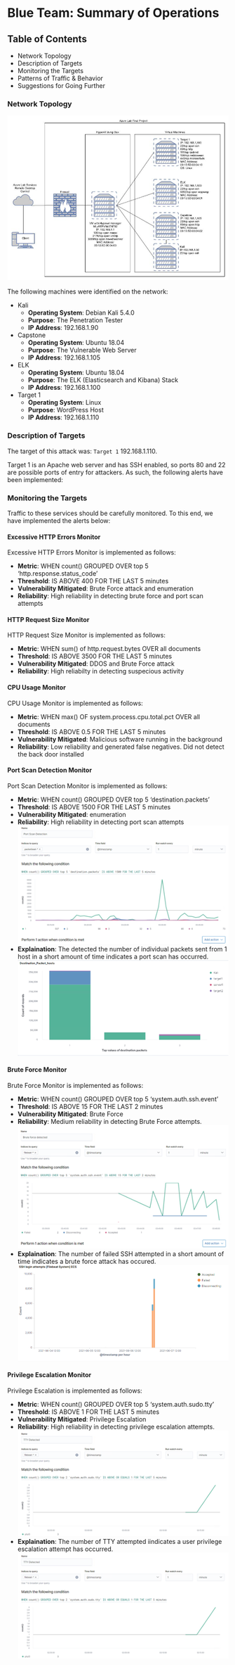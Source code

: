 # Blue Team: Summary of Operations

## Table of Contents
- Network Topology
- Description of Targets
- Monitoring the Targets
- Patterns of Traffic & Behavior
- Suggestions for Going Further

### Network Topology
![Network Topology](/Images/Final_project_top.JPG)

The following machines were identified on the network:
- Kali
  - **Operating System**: Debian Kali 5.4.0
  - **Purpose**: The Penetration Tester
  - **IP Address**: 192.168.1.90
- Capstone
  - **Operating System**: Ubuntu 18.04
  - **Purpose**: The Vulnerable Web Server
  - **IP Address**: 192.168.1.105
- ELK
  - **Operating System**: Ubuntu 18.04
  - **Purpose**: The ELK (Elasticsearch and Kibana) Stack
  - **IP Address**: 192.168.1.100
- Target 1
  - **Operating System**: Linux
  - **Purpose**: WordPress Host
  - **IP Address**: 192.168.1.110

### Description of Targets

The target of this attack was: `Target 1` 192.168.1.110.

Target 1 is an Apache web server and has SSH enabled, so ports 80 and 22 are possible ports of entry for attackers. As such, the following alerts have been implemented:

### Monitoring the Targets

Traffic to these services should be carefully monitored. To this end, we have implemented the alerts below:

#### Excessive HTTP Errors Monitor 

Excessive HTTP Errors Monitor is implemented as follows:
  - **Metric**: WHEN count() GROUPED OVER top 5 ‘http.response.status_code’
  - **Threshold**: IS ABOVE 400 FOR THE LAST 5 minutes
  - **Vulnerability Mitigated**: Brute Force attack and enumeration
  - **Reliability**: High reliability in detecting brute force and port scan attempts

#### HTTP Request Size Monitor
HTTP Request Size Monitor is implemented as follows:
  - **Metric**: WHEN sum() of http.request.bytes OVER all documents
  - **Threshold**: IS ABOVE 3500 FOR THE LAST 5 minutes
  - **Vulnerability Mitigated**: DDOS and Brute Force attack
  - **Reliability**: High reliabilty in detecting suspecious activity

#### CPU Usage Monitor
CPU Usage Monitor is implemented as follows:
  - **Metric**: WHEN max() OF system.process.cpu.total.pct OVER all documents
  - **Threshold**: IS ABOVE 0.5 FOR THE LAST 5 minutes
  - **Vulnerability Mitigated**: Malicious software running in the background
  - **Reliability**: Low reliability and generated false negatives. Did not detect the back door installed

#### Port Scan Detection Monitor 
Port Scan Detection Monitor is implemented as follows:
  - **Metric**: WHEN count() GROUPED OVER top 5 ‘destination.packets’
  - **Threshold**: IS ABOVE 1500 FOR THE LAST 5 minutes
  - **Vulnerability Mitigated**: enumeration
  - **Reliability**: High reliability in detecting port scan attempts
![PortScanMonitor](/Images/PortScanMonitor.png)
  - **Explaination**: The detected the number of individual packets sent from 1 host in a short amount of time indicates a port scan has occurred.
![PortScanOccured](/Images/PortScanOccured.png)

#### Brute Force Monitor 
Brute Force Monitor is implemented as follows:
  - **Metric**: WHEN count() GROUPED OVER top 5 ‘system.auth.ssh.event’
  - **Threshold**: IS ABOVE 15 FOR THE LAST 2 minutes
  - **Vulnerability Mitigated**: Brute Force
  - **Reliability**: Medium reliability in detecting Brute Force attempts.
![BruteForceMonitor](/Images/BruteForceMonitor.png)
  - **Explaination**: The number of failed SSH attempted in a short amount of time indicates a brute force attack has occured.
![SSHattempted](/Images/SSHattempted.PNG)

#### Privilege Escalation Monitor 
Privilege Escalation is implemented as follows:
  - **Metric**: WHEN count() GROUPED OVER top 5 ‘system.auth.sudo.tty’
  - **Threshold**: IS ABOVE 1 FOR THE LAST 5 minutes
  - **Vulnerability Mitigated**: Privilege Escalation 
  - **Reliability**: High reliability in detecting privilege escalation  attempts.
![PrivilegeEscalation](/Images/PrivilegeEscalation.png)
  - **Explaination**: The number of TTY attempted iindicates a user privilege escalation attempt has occurred.
![TTYattempted](/Images/TTYattempted.png)

